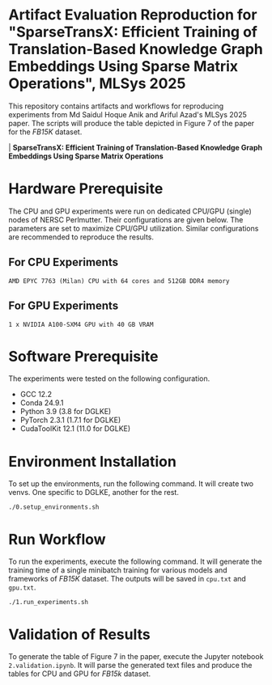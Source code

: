 # Artifact Evaluation Reproduction for "SparseTransX: Efficient Training of Translation-Based Knowledge Graph Embeddings Using Sparse Matrix Operations", MLSys 2025

This repository contains artifacts and workflows for reproducing experiments from Md Saidul Hoque Anik and Ariful Azad's MLSys 2025 paper. The scripts will produce the table depicted in Figure 7 of the paper for the _FB15K_ dataset.

| **SparseTransX: Efficient Training of Translation-Based Knowledge Graph Embeddings Using Sparse Matrix Operations**

# Hardware Prerequisite
The CPU and GPU experiments were run on dedicated CPU/GPU (single) nodes of NERSC Perlmutter. Their configurations are given below. The parameters are set to maximize CPU/GPU utilization. Similar configurations are recommended to reproduce the results.

## For CPU Experiments
`AMD EPYC 7763 (Milan) CPU with 64 cores and 512GB DDR4 memory`

## For GPU Experiments
`1 x NVIDIA A100-SXM4 GPU with 40 GB VRAM`

# Software Prerequisite
The experiments were tested on the following configuration.
- GCC 12.2
- Conda 24.9.1
- Python 3.9 (3.8 for DGLKE)
- PyTorch 2.3.1 (1.7.1 for DGLKE)
- CudaToolKit 12.1 (11.0 for DGLKE)

# Environment Installation
To set up the environments, run the following command. It will create two venvs. One specific to DGLKE, another for the rest.

    ./0.setup_environments.sh

# Run Workflow
To run the experiments, execute the following command. It will generate the training time of a single minibatch training for various models and frameworks of *FB15K* dataset. The outputs will be saved in `cpu.txt` and `gpu.txt`.
    
    ./1.run_experiments.sh

# Validation of Results
To generate the table of Figure 7 in the paper, execute the Jupyter notebook `2.validation.ipynb`. It will parse the generated text files and produce the tables for CPU and GPU for *FB15k* dataset.